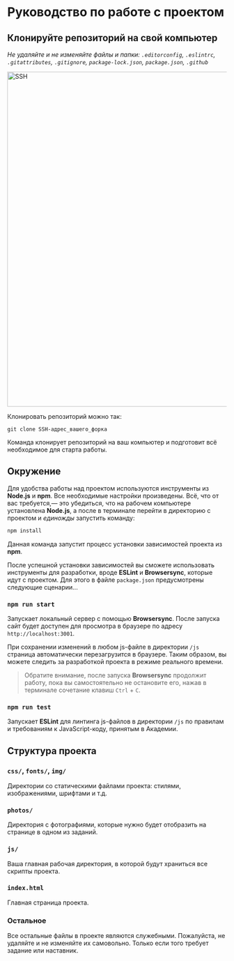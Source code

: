 # Руководство по работе с проектом

## Клонируйте репозиторий на свой компьютер

_Не удаляйте и не изменяйте файлы и папки:_
_`.editorconfig`, `.eslintrc`, `.gitattributes`, `.gitignore`, `package-lock.json`, `package.json`, `.github`_

<img width="769" alt="SSH" src="https://cloud.githubusercontent.com/assets/259739/20264180/42704126-aa7b-11e6-9ab4-73372b812a53.png">

Клонировать репозиторий можно так:

```
git clone SSH-адрес_вашего_форка
```

Команда клонирует репозиторий на ваш компьютер и подготовит всё необходимое для старта работы.
## Окружение

Для удобства работы над проектом используются инструменты из **Node.js** и **npm**. Все необходимые настройки произведены. Всё, что от вас требуется,— это убедиться, что на рабочем компьютере установлена **Node.js**, а после в терминале перейти в директорию с проектом и _единожды_ запустить команду:

```bash
npm install
```

Данная команда запустит процесс установки зависимостей проекта из **npm**.

После успешной установки зависимостей вы сможете использовать инструменты для разработки, вроде **ESLint** и **Browsersync**, которые идут с проектом. Для этого в файле `package.json` предусмотрены следующие сценарии...

### `npm run start`

Запускает локальный сервер с помощью **Browsersync**. После запуска сайт будет доступен для просмотра в браузере по адресу `http://localhost:3001`.

При сохранении изменений в любом js-файле в директории `/js` страница автоматически перезагрузится в браузере. Таким образом, вы можете следить за разработкой проекта в режиме реального времени.

> Обратите внимание, после запуска **Browsersync** продолжит работу, пока вы самостоятельно не остановите его, нажав в терминале сочетание клавиш `Ctrl` + `C`.

### `npm run test`

Запускает **ESLint** для линтинга js-файлов в директории `/js` по правилам и требованиям к JavaScript-коду, принятым в Академии.

## Структура проекта

### `css/`, `fonts/`, `img/`

Директории со статическими файлами проекта: стилями, изображениями, шрифтами и т.д.

### `photos/`

Директория с фотографиями, которые нужно будет отобразить на странице в одном из заданий.

### `js/`

Ваша главная рабочая директория, в которой будут храниться все скрипты проекта.

### `index.html`

Главная страница проекта.

### Остальное

Все остальные файлы в проекте являются служебными. Пожалуйста, не удаляйте и не изменяйте их самовольно. Только если того требует задание или наставник.
